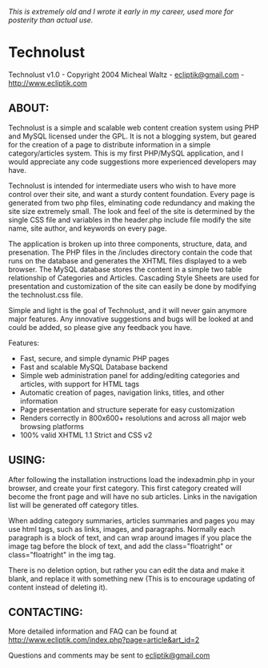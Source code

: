 *This is extremely old and I wrote it early in my career, used more for posterity than actual use.*

# Technolust

Technolust v1.0 - Copyright 2004 Micheal Waltz - ecliptik@gmail.com - http://www.ecliptik.com

## ABOUT:
Technolust is a simple and scalable web content creation system using PHP and MySQL licensed under the GPL. It is not a blogging system, but geared for the creation of a page to distribute information in a simple category/articles system. This is my first PHP/MySQL application, and I would appreciate any code suggestions more experienced developers may have.

Technolust is intended for intermediate users who wish to have more control over their site, and want a sturdy content foundation. Every page is generated from two php files, elminating code redundancy and making the site size extremely small. The look and feel of the site is determined by the single CSS file and variables in the header.php include file modify the site name, site author, and keywords on every page.

The application is broken up into three components, structure, data, and presenation. The PHP files in the /includes directory contain the code that runs on the database and generates the XHTML files displayed to a web browser. The MySQL database stores the content in a simple two table relationship of Categories and Articles. Cascading Style Sheets are used for presentation and customization of the site can easily be done by modifying the technolust.css file.

Simple and light is the goal of Technolust, and it will never gain anymore major features. Any innovative suggestions and bugs will be looked at and could be added, so please give any feedback you have.

Features:

* Fast, secure, and simple dynamic PHP pages
* Fast and scalable MySQL Database backend
* Simple web administration panel for adding/editing categories and articles, with support for HTML tags
* Automatic creation of pages, navigation links, titles, and other information
* Page presentation and structure seperate for easy customization
* Renders correctly in 800x600+ resolutions and across all major web browsing platforms
* 100% valid XHTML 1.1 Strict and CSS v2


## USING:

After following the installation instructions load the indexadmin.php in your browser, and create your first category. This first category created will become the front page and will have no sub articles. Links in the navigation list will be generated off category titles.

When adding category summaries, articles summaries and pages you may use html tags, such as links, images, and paragraphs. Normally each paragraph is a block of text, and can wrap around images if you place the image tag before the block of text, and add the class="floatright" or class="floatright" in the img tag.

There is no deletion option, but rather you can edit the data and make it blank, and replace it with something new (This is to encourage updating of content instead of deleting it).


## CONTACTING:
More detailed information and FAQ can be found at http://www.ecliptik.com/index.php?page=article&art_id=2 

Questions and comments may be sent to ecliptik@gmail.com
